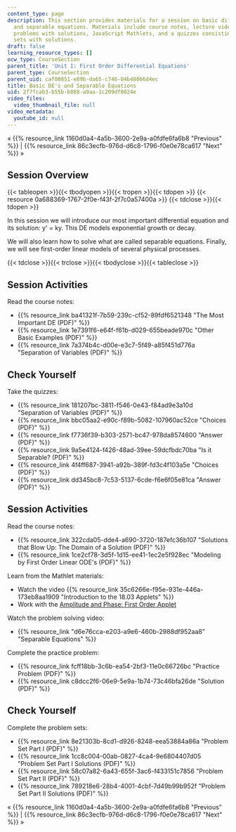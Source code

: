 ```yaml
---
content_type: page
description: This section provides materials for a session on basic differential equations
  and separable equations. Materials include course notes, lecture video clips, practice
  problems with solutions, JavaScript Mathlets, and a quizzes consisting of problem
  sets with solutions.
draft: false
learning_resource_types: []
ocw_type: CourseSection
parent_title: 'Unit I: First Order Differential Equations'
parent_type: CourseSection
parent_uid: caf00851-e89b-da65-c746-04b48066d4ec
title: Basic DE's and Separable Equations
uid: 2f7fcab3-b55b-b888-a9aa-1c209df0024e
video_files:
  video_thumbnail_file: null
video_metadata:
  youtube_id: null
---
```

« {{% resource_link 1160d0a4-4a5b-3600-2e9a-a0fdfe6fa6b8 "Previous" %}} | {{% resource_link 86c3ecfb-976d-d6c8-1796-f0e0e78ca617 "Next" %}} »

## Session Overview

{{< tableopen >}}{{< tbodyopen >}}{{< tropen >}}{{< tdopen >}}
{{< resource 0a688369-1767-2f0e-f43f-2f7c0a57400a >}}
{{< tdclose >}}{{< tdopen >}}

In this session we will introduce our most important differential equation and its solution: y' = ky. This DE models exponential growth or decay.

We will also learn how to solve what are called separable equations. Finally, we will see first-order linear models of several physical processes.

{{< tdclose >}}{{< trclose >}}{{< tbodyclose >}}{{< tableclose >}}

## Session Activities

Read the course notes:

- {{% resource_link ba41321f-7b59-239c-cf52-89fdf6521348 "The Most Important DE (PDF)" %}}
- {{% resource_link 1e7391f6-e64f-f61b-d029-655beade970c "Other Basic Examples (PDF)" %}}
- {{% resource_link 7a374b4c-d00e-e3c7-5f49-a85f451d776a "Separation of Variables (PDF)" %}}

## Check Yourself

Take the quizzes:

- {{% resource_link 181207bc-3811-f546-0e43-f84ad9e3a10d "Separation of Variables (PDF)" %}}
- {{% resource_link bbc05aa2-e90c-f89b-5082-107960ac52ce "Choices (PDF)" %}}
- {{% resource_link f7736f39-b303-2571-bc47-978da8574600 "Answer (PDF)" %}}
- {{% resource_link 9a5e4124-f426-48ad-39ee-59dcfbdc70ba "Is it Separable? (PDF)" %}}
- {{% resource_link 4f4ff687-3941-a92b-389f-fd3c4f103a5e "Choices (PDF)" %}}
- {{% resource_link dd345bc8-7c53-5137-6cde-f6e6f05e81ca "Answer (PDF)" %}}

## Session Activities

Read the course notes:

- {{% resource_link 322cda05-dde4-a690-3720-187efc36b107 "Solutions that Blow Up: The Domain of a Solution (PDF)" %}}
- {{% resource_link 1ce2cf78-3d5f-1d15-ee41-1ec2e5f928ec "Modeling by First Order Linear ODE's (PDF)" %}}

Learn from the Mathlet materials:

- Watch the video {{% resource_link 35c6266e-f95e-931e-446a-173eb8aa1909 "Introduction to the 18.03 Applets" %}}
- Work with the [Amplitude and Phase: First Order Applet](/ans7870/18/18.03SC/ampPhaseFirstOrder.html)

Watch the problem solving video:

- {{% resource_link "d6e76cca-e203-a9e6-460b-2988df952aa8" "Separable Equations" %}}

Complete the practice problem:

- {{% resource_link fcff18bb-3c6b-ea54-2bf3-11e0c66726bc "Practice Problem (PDF)" %}}
- {{% resource_link c8dcc2f6-06e9-5e9a-1b74-73c46bfa26de "Solution (PDF)" %}}

## Check Yourself

Complete the problem sets:

- {{% resource_link 8e21303b-8cd1-d926-8248-eea53884a86a "Problem Set Part I (PDF)" %}}
- {{% resource_link 1cc8c004-00ab-0827-4ca4-9e6804407d05 "Problem Set Part I Solutions (PDF)" %}}
- {{% resource_link 58c07a82-6a43-655f-3ac6-f433151c7856 "Problem Set Part II (PDF)" %}}
- {{% resource_link 789218e6-28b4-4001-4cbf-7d49b99b952f "Problem Set Part II Solutions (PDF)" %}}

« {{% resource_link 1160d0a4-4a5b-3600-2e9a-a0fdfe6fa6b8 "Previous" %}} | {{% resource_link 86c3ecfb-976d-d6c8-1796-f0e0e78ca617 "Next" %}} »